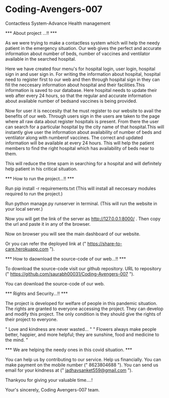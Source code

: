 # Coding-Avengers-007
Contactless System-Advance Health management

*** About project ...!! ***

As we were trying to make a contactless system which will help the needy
patient in the emergency situation.
Our web gives the perfect and accurate information about number of beds,
number of vaccines and ventilator available in the searched hospital.

Here we have created four menu's for hospital login, user login, hospital
sign in and user sign in.
For writing the information about hospital, hospital need to register 
first to our web and then through hospital sign in they can fill the 
neccesary information about hospital and their facilities.This information
is saved to our database. Here hospital needs to update their web after 
every 24 hours, so that the regular and accurate information about available
number of bedsand vaccines is being provided.

Now for user it is neccesity that he must register to our website to avail
the benefits of our web. 
Through users sign in the users are taken to the page where all raw data 
about register hospitals is present. From there the user can search for a 
particular hospital by the city name of that hospital.This will instantly
give user the information about availability of number of beds and ventilator
along with numberof vaccines.
The correct and updated information will be available at every 24 hours.
This will help the patient members to find the right hospital which has 
availability of beds near to them.

This will reduce the time spam in searching for a hospital and will definitely
help patient in his critical situation.

*** How to run the project...!! ***

Run pip install -r requirements.txt
(This will install all neccesary modules required to run the project.)

Run python manage.py runserver in terminal.
(This will run the website in your local server.)

Now you will get the link of the server as http://127.0.0.1:8000/ .
Then copy the url and paste it in any of the browser.

Now on browser you will see the main dashboard of our website.

Or you can refer the deployed link at (" https://share-to-care.herokuapp.com ").

*** How to daownload the source-code of our web...!! ***

To download the source-code visit our github repository.
URL to repository (" https://github.com/saurabh00031/Coding-Avengers-007 ").

You can download the source-code of our web.

*** Rights and Security...!! ***

The project is developed for welfare of people in this pandemic situation.
The rights are granted to everyone accessing the project. They can develop
and modify this project.
The only condition is they should give the rights of their project to 
everyone.

" Love and kindness are never wasted... "
" Flowers always make people better, happier, and more helpful; they are 
sunshine, food and medicine to the mind. "

*** We are helping the needy ones in this covid situation. ***

You can help us by contributing to our service.
Help us financially. You can make payment on the mobile number 
(" 8623804688 ").
You can send us email for your kindness at (" jadhavsanket559@gmail.com ").

Thankyou for giving your valuable time....!

Your's sincerely,
Coding Avengers-007 team.
